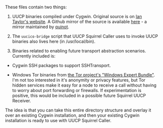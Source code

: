 These files contain two things:

1. UUCP binaries compiled under Cygwin.  Original source is on [Ian Taylor's website](https://www.airs.com/ian/software.html).  A Github mirror of the source is available [here](https://github.com/quinot/taylor-uucp) - a mirror maintained by [quinot](https://github.com/quinot).

2. The `uucico-bridge` script that UUCP Squirrel Caller uses to invoke UUCP binaries also lives here (in /usr/local/bin).

3. Binaries related to enabling future transport abstraction scenarios.  Currently included is:

 * Cygwin SSH packages to support SSHTransport.

 * Windows Tor binaries from [the Tor project's "Windows Expert Bundle"](https://www.torproject.org/download/tor/).  I'm not too interested in it's anonymity or privacy features, but Tor hidden services make it easy for a node to receive a call without having to worry about port forwarding or firewalls.  If experimentation is positive, this would be included in a possible future Squirrel UUCP Receiver.

The idea is that you can take this entire directory structure and overlay it over an existing Cygwin installation, and then your existing Cygwin installation is ready to use with UUCP Squirrel Caller.

